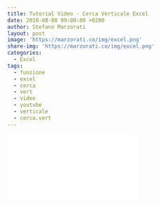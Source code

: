 ```yaml
---
title: Tutorial Video - Cerca Verticale Excel
date: 2018-08-08 09:00:00 +0200
author: Stefano Marzorati
layout: post
image: 'https://marzorati.co/img/excel.png'
share-img: 'https://marzorati.co/img/excel.png'
categories:
  - Excel
tags:
  - funzione
  - excel
  - cerca
  - vert
  - video
  - youtube
  - verticale
  - cerca.vert
---
```

<div class="video">
    <iframe src="//www.youtube.com/embed/eoVGPbSjSkg" frameborder="0" allowfullscreen></iframe>
</div>
